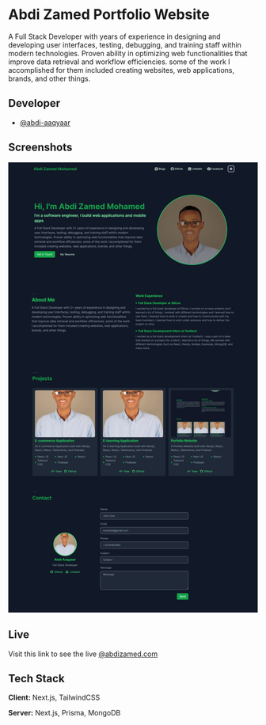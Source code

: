 # Abdi Zamed Portfolio Website

A Full Stack Developer with years of experience in designing and developing user interfaces, testing, debugging, and training staff within modern technologies. Proven ability in optimizing web functionalities that improve data retrieval and workflow efficiencies. some of the work I accomplished for them included creating websites, web applications, brands, and other things.

## Developer

- [@abdi-aaqyaar](https://www.github.com/abdi-aaqyaar)

## Screenshots

![App Screenshot](/public/images/portfolio.png)

## Live

Visit this link to see the live
[@abdizamed.com](https://abdizamed.com)

## Tech Stack

**Client:** Next.js, TailwindCSS

**Server:** Next.js, Prisma, MongoDB
